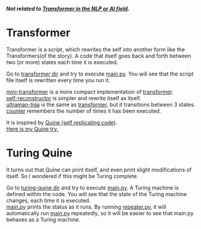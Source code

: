 ***Not related to [Transformer in the NLP or AI field](https://arxiv.org/abs/1706.03762).***

# Transformer
Transformer is a script, which rewrites the self into another form like the Transformers(of the story).
A code that itself goes back and forth between two (or more) states each time it is executed.

Go to [transformer dir](./transformer/) and try to execute [main.py](./transformer/main.py).
You will see that the script file itself is rewritten every time you run it.

[mini-transformer](./mini-transformer/) is a more compact implementation of [transformer](./transformer/).<br>
[self-reconstructor](./self-reconstructor/) is simpler and rewrite itself as itself.<br>
[ultraman-tiga](./ultraman-tiga/) is the same as [transformer](./transformer/), but it transitions between 3 states.<br>
[counter](./counter/) remembers the number of times it has been executed.

It is inspired by [Quine (self replicating code)](https://en.wikipedia.org/wiki/Quine_(computing)).<br>
[Here is my Quine try.](https://github.com/pictomo/quine-python)

# Turing Quine
It turns out that Quine can print itself, and even print slight modifications of itself.
So I wondered if this might be Turing complete.

Go to [turing-quine dir](./turing-quine/) and try to execute [main.py](./turing-quine/main.py).
A Turing machine is defined within the code.
You will see that the state of the Turing machine changes, each time it is executed.<br>
[main.py](./turing-quine/main.py) prints the status as it runs.
By running [repeater.py](./turing-quine/repeater.py), it will automatically run [main.py](./turing-quine/main.py) repeatedly, so it will be easier to see that main.py behaves as a Turing machine.